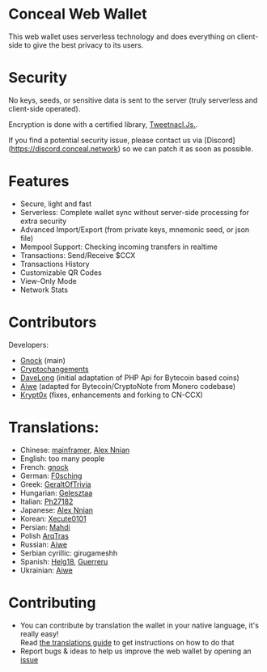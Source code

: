 # Conceal Web Wallet
This web wallet uses serverless technology and does everything on client-side to give the best privacy to its users.

# Security
No keys, seeds, or sensitive data is sent to the server (truly serverless and client-side operated).

Encryption is done with a certified library, [Tweetnacl.Js.](https://github.com/dchest/tweetnacl-js).

If you find a potential security issue, please contact us via [Discord] (https://discord.conceal.network) so we can patch it as soon as possible.

# Features
- Secure, light and fast
- Serverless: Complete wallet sync without server-side processing for extra security
- Advanced Import/Export (from private keys, mnemonic seed, or json file)
- Mempool Support: Checking incoming transfers in realtime
- Transactions: Send/Receive $CCX
- Transactions History
- Customizable QR Codes
- View-Only Mode
- Network Stats

# Contributors
Developers:
- [Gnock](https://github.com/gnock) (main)
- [Cryptochangements](https://github.com/cryptochangements34)
- [DaveLong](https://github.com/DaveLong) (initial adaptation of PHP Api for Bytecoin based coins)
- [Aiwe](https://github.com/aivve) (adapted for Bytecoin/CryptoNote from Monero codebase)
- [Krypt0x](https://github.com/krypt0x) (fixes, enhancements and forking to CN-CCX)

# Translations:
- Chinese: [mainframer](https://github.com/mainframer), [Alex Nnian](https://github.com/nnian)
- English: too many people
- French: [gnock](https://github.com/gnock)
- German: [F0sching](https://github.com/F0sching)
- Greek: [GeraltOfTrivia](https://github.com/GeraltOfTrivia)
- Hungarian: [Gelesztaa](https://github.com/Gelesztaa)
- Italian: [Ph27182](https://github.com/Ph27182)
- Japanese: [Alex Nnian](https://github.com/nnian)
- Korean: [Xecute0101](https://github.com/Xecute0101)
- Persian: [Mahdi](https://github.com/m4hdi1995)
- Polish [ArqTras](https://github.com/ArqTras)
- Russian: [Aiwe](https://github.com/aivve)
- Serbian cyrillic: girugameshh
- Spanish: [Helg18](https://github.com/Helg18), [Guerreru](https://github.com/Guerreru)
- Ukrainian: [Aiwe](https://github.com/aivve)

# Contributing
- You can contribute by translation the wallet in your native language, it's really easy!  
Read [the translations guide](TRANSLATIONS.md) to get instructions on how to do that
- Report bugs & ideas to help us improve the web wallet by opening an [issue](https://github.com/ConcealNetwork/conceal-web-wallet/issues/new)
